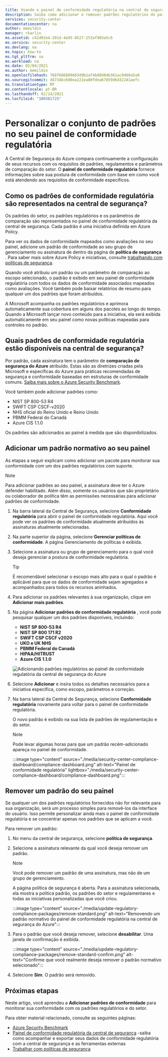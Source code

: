 ```yaml
---
title: Usando o painel de conformidade regulatória na central de segurança do Azure
description: Saiba como adicionar e remover padrões regulatórios do painel de conformidade regulatória na central de segurança
services: security-center
documentationcenter: na
author: memildin
manager: rkarlin
ms.assetid: c42d02e4-201d-4a95-8527-253af903a5c6
ms.service: security-center
ms.devlang: na
ms.topic: how-to
ms.tgt_pltfrm: na
ms.workload: na
ms.date: 02/04/2021
ms.author: memildin
ms.openlocfilehash: 768f686889663d9b1af4b88d84b361ac9460a5a0
ms.sourcegitcommit: d4734bc680ea221ea80fdea67859d6d32241aefc
ms.translationtype: MT
ms.contentlocale: pt-BR
ms.lasthandoff: 02/14/2021
ms.locfileid: "100381725"
---
```

# <a name="customize-the-set-of-standards-in-your-regulatory-compliance-dashboard"></a>Personalizar o conjunto de padrões no seu painel de conformidade regulatória

A Central de Segurança do Azure compara continuamente a configuração de seus recursos com os requisitos de padrões, regulamentos e parâmetros de comparação do setor. O **painel de conformidade regulatória** fornece informações sobre sua postura de conformidade com base em como você está atendendo aos requisitos de conformidade específicos.


## <a name="how-are-regulatory-compliance-standards-represented-in-security-center"></a>Como os padrões de conformidade regulatória são representados na central de segurança?

Os padrões do setor, os padrões regulatórios e os parâmetros de comparação são representados no painel de conformidade regulatória da central de segurança. Cada padrão é uma iniciativa definida em Azure Policy.

Para ver os dados de conformidade mapeados como avaliações no seu painel, adicione um padrão de conformidade ao seu grupo de gerenciamento ou assinatura de dentro da página de **política de segurança** . Para saber mais sobre Azure Policy e iniciativas, consulte [trabalhando com políticas de segurança](tutorial-security-policy.md).

Quando você atribuiu um padrão ou um parâmetro de comparação ao escopo selecionado, o padrão é exibido em seu painel de conformidade regulatória com todos os dados de conformidade associados mapeados como avaliações. Você também pode baixar relatórios de resumo para qualquer um dos padrões que foram atribuídos.

A Microsoft acompanha os padrões regulatórios e aprimora automaticamente sua cobertura em alguns dos pacotes ao longo do tempo. Quando a Microsoft lançar novo conteúdo para a iniciativa, ela será exibida automaticamente em seu painel como novas políticas mapeadas para controles no padrão.


## <a name="what-regulatory-compliance-standards-are-available-in-security-center"></a>Quais padrões de conformidade regulatória estão disponíveis na central de segurança?

Por padrão, cada assinatura tem o parâmetro de **comparação de segurança do Azure** atribuído. Estas são as diretrizes criadas pela Microsoft e específicas do Azure para práticas recomendadas de segurança e conformidade baseadas em estruturas de conformidade comuns. [Saiba mais sobre o Azure Security Benchmark](../security/benchmarks/introduction.md).

Você também pode adicionar padrões como:

- NIST SP 800-53 R4
- SWIFT CSP CSCF-v2020
- NHS oficial do Reino Unido e Reino Unido
- PBMM Federal do Canadá
- Azure CIS 1.1.0

Os padrões são adicionados ao painel à medida que são disponibilizados.


## <a name="add-a-regulatory-standard-to-your-dashboard"></a>Adicionar um padrão normativo ao seu painel

As etapas a seguir explicam como adicionar um pacote para monitorar sua conformidade com um dos padrões regulatórios com suporte.

> [!NOTE]
> Para adicionar padrões ao seu painel, a assinatura deve ter o Azure defender habilitado. Além disso, somente os usuários que são proprietário ou colaborador de política têm as permissões necessárias para adicionar padrões de conformidade. 

1. Na barra lateral da Central de Segurança, selecione **Conformidade regulatória** para abrir o painel de conformidade regulatória. Aqui você pode ver os padrões de conformidade atualmente atribuídos às assinaturas atualmente selecionadas.   

1. Na parte superior da página, selecione **Gerenciar políticas de conformidade**. A página Gerenciamento de políticas é exibida.

1. Selecione a assinatura ou grupo de gerenciamento para o qual você deseja gerenciar a postura de conformidade regulatória. 

    > [!TIP]
    > É recomendável selecionar o escopo mais alto para o qual o padrão é aplicável para que os dados de conformidade sejam agregados e acompanhados para todos os recursos aninhados. 

1. Para adicionar os padrões relevantes à sua organização, clique em **Adicionar mais padrões**. 

1. Na página **Adicionar padrões de conformidade regulatória** , você pode pesquisar qualquer um dos padrões disponíveis, incluindo:

    - **NIST SP 800-53 R4**
    - **NIST SP 800 171 R2**
    - **SWIFT CSP CSCF v2020**
    - **UKO e UK NHS**
    - **PBMM Federal do Canadá**
    - **HIPAA/HITRUST**
    - **Azure CIS 1.1.0**
    
    ![Adicionando padrões regulatórios ao painel de conformidade regulatória da central de segurança do Azure](./media/update-regulatory-compliance-packages/dynamic-regulatory-compliance-additional-standards.png)

1. Selecione **Adicionar** e insira todos os detalhes necessários para a iniciativa específica, como escopo, parâmetros e correção.

1. Na barra lateral da Central de Segurança, selecione **Conformidade regulatória** novamente para voltar para o painel de conformidade regulatória.

    O novo padrão é exibido na sua lista de padrões de regulamentação e do setor. 

    > [!NOTE]
    > Pode levar algumas horas para que um padrão recém-adicionado apareça no painel de conformidade.

    :::image type="content" source="./media/security-center-compliance-dashboard/compliance-dashboard.png" alt-text="Painel de conformidade regulatória" lightbox="./media/security-center-compliance-dashboard/compliance-dashboard.png":::

## <a name="remove-a-standard-from-your-dashboard"></a>Remover um padrão do seu painel

Se qualquer um dos padrões regulatórios fornecidos não for relevante para sua organização, será um processo simples para removê-los da interface do usuário. Isso permite personalizar ainda mais o painel de conformidade regulatória e se concentrar apenas nos padrões que se aplicam a você.

Para remover um padrão:

1. No menu da central de segurança, selecione **política de segurança**.

1. Selecione a assinatura relevante da qual você deseja remover um padrão.

    > [!NOTE]
    > Você pode remover um padrão de uma assinatura, mas não de um grupo de gerenciamento. 

    A página política de segurança é aberta. Para a assinatura selecionada, ela mostra a política padrão, os padrões do setor e regulamentares e todas as iniciativas personalizadas que você criou.

    :::image type="content" source="./media/update-regulatory-compliance-packages/remove-standard.png" alt-text="Removendo um padrão normativo do painel de conformidade regulatória na central de segurança do Azure":::

1. Para o padrão que você deseja remover, selecione **desabilitar**. Uma janela de confirmação é exibida.

    :::image type="content" source="./media/update-regulatory-compliance-packages/remove-standard-confirm.png" alt-text="Confirme que você realmente deseja remover o padrão normativo selecionado":::

1. Selecione **Sim**. O padrão será removido. 


## <a name="next-steps"></a>Próximas etapas

Neste artigo, você aprendeu a **Adicionar padrões de conformidade** para monitorar sua conformidade com os padrões regulatórios e do setor.

Para obter material relacionado, consulte as seguintes páginas:

- [Azure Security Benchmark](../security/benchmarks/introduction.md)
- [Painel de conformidade regulatória da central de segurança](security-center-compliance-dashboard.md) -saiba como acompanhar e exportar seus dados de conformidade regulatória com a central de segurança e as ferramentas externas
- [Trabalhar com políticas de segurança](tutorial-security-policy.md)